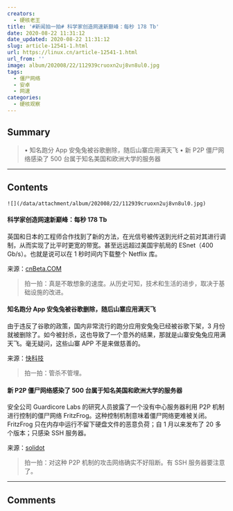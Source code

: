 ```yaml
---
creators:
  - 硬核老王
title: '#新闻拍一拍# 科学家创造网速新巅峰：每秒 178 Tb'
date: 2020-08-22 11:31:12
date_updated: 2020-08-22 11:31:12
slug: article-12541-1.html
url: https://linux.cn/article-12541-1.html
url_from: ''
image: album/202008/22/112939cruoxn2uj8vn8ul0.jpg
tags:
  - 僵尸网络
  - 安卓
  - 网速
categories:
  - 硬核观察
---
```


## Summary

> • 知名跑分 App 安兔兔被谷歌删除，随后山寨应用满天飞 • 新 P2P 僵尸网络感染了 500 台属于知名美国和欧洲大学的服务器

***

<!-- more -->

## Contents

`![](/data/attachment/album/202008/22/112939cruoxn2uj8vn8ul0.jpg)`

#### 科学家创造网速新巅峰：每秒 178 Tb

英国和日本的工程师合作找到了新的方法，在光信号被传送到光纤之前对其进行调制，从而实现了比平时更宽的带宽。甚至远远超过美国宇航局的 ESnet（400 Gb/s）。也就是说可以在 1 秒时间内下载整个 Netflix 库。

来源：[cnBeta.COM](https://www.cnbeta.com/articles/science/1018655.htm "https://www.cnbeta.com/articles/science/1018655.htm")

> 
> 拍一拍：真是不敢想象的速度。从历史可知，技术和生活的进步，取决于基础设施的改进。
> 
> 
> 

#### 知名跑分 App 安兔兔被谷歌删除，随后山寨应用满天飞

由于违反了谷歌的政策，国内非常流行的跑分应用安兔兔已经被谷歌下架，3 月份就被删除了。如今被封杀，这也导致了一个意外的结果，那就是山寨安兔兔应用满天飞。毫无疑问，这些山寨 APP 不是来做慈善的。

来源：[快科技](https://www.cnbeta.com/articles/tech/1018819.htm "https://www.cnbeta.com/articles/tech/1018819.htm")

> 
> 拍一拍：管杀不管埋。
> 
> 
> 

#### 新 P2P 僵尸网络感染了 500 台属于知名美国和欧洲大学的服务器

安全公司 Guardicore Labs 的研究人员披露了一个没有中心服务器利用 P2P 机制进行控制的僵尸网络 FritzFrog。这种控制机制意味着僵尸网络更难被关闭。FritzFrog 只在内存中运行不留下硬盘文件的恶意负荷；自 1 月以来发布了 20 多个版本；只感染 SSH 服务器。

来源：[solidot](https://www.solidot.org/story?sid=65307 "https://www.solidot.org/story?sid=65307")

> 
> 拍一拍：对这种 P2P 机制的攻击网络确实不好阻断。有 SSH 服务器要注意了。
> 
> 
>

***

## Comments
